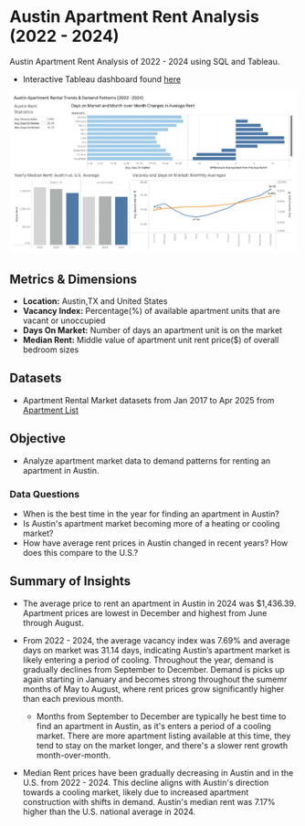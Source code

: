 # Austin Apartment Rent Analysis (2022 - 2024)
Austin Apartment Rent Analysis of 2022 - 2024 using SQL and Tableau. 
* Interactive Tableau dashboard found [here](https://public.tableau.com/app/profile/seojin.yoon/viz/AustinApartmentRentAnalysis2022-2024/AustinApartmentRentalTrendsDemandPatterns2022-2024?publish=yes)

![alt text](austin-rent-dashboard.png)

## Metrics & Dimensions
* **Location:** Austin,TX and United States
* **Vacancy Index:** Percentage(%) of available apartment units that are vacant or unoccupied
* **Days On Market:** Number of days an apartment unit is on the market
* **Median Rent:** Middle value of apartment unit rent price($) of overall bedroom sizes

## Datasets
* Apartment Rental Market datasets from Jan 2017 to Apr 2025 from [Apartment List](https://www.apartmentlist.com/research/category/data-rent-estimates)

## Objective
* Analyze apartment market data to demand patterns for renting an apartment in Austin.

### Data Questions
* When is the best time in the year for finding an apartment in Austin?
* Is Austin's apartment market becoming more of a heating or cooling market? 
* How have average rent prices in Austin changed in recent years? How does this compare to the U.S.?

## Summary of Insights

* The average price to rent an apartment in Austin in 2024 was $1,436.39. Apartment prices are lowest in December and highest from June through August.

* From 2022 - 2024, the average vacancy index was 7.69% and average days on market was 31.14 days, indicating Austin’s apartment market is likely entering a period of cooling. Throughout the year, demand is gradually declines from September to December. Demand is picks up again starting in January and becomes strong throughout the sumemr months of May to August, where rent prices grow significantly higher than each previous month.
    * Months from September to December are typically he best time to find an apartment in Austin, as it's enters a period of a cooling market. There are more apartment listing available at this time, they tend to stay on the market longer, and there's a slower rent growth month-over-month.

* Median Rent prices have been gradually decreasing in Austin and in the U.S. from 2022 - 2024. This decline aligns with Austin's direction towards a cooling market, likely due to increased apartment construction with shifts in demand. Austin's median rent was 7.17% higher than the U.S. national average in 2024.
